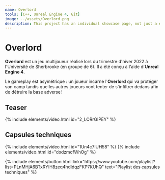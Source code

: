 ```yaml
---
name: Overlord
tools: [C++, Unreal Engine 4, Git]
image: ../assets/Overlord.png
description: This project has an individual showcase page, not just a direct link to the project site or repo. Now you have more space to describe your awesome project!
---
```


# Overlord

**Overlord** est un jeu multijoueur réalisé lors du trimestre d'hiver 2022 à l'Université de Sherbrooke (en groupe de 6). Il a été conçu à l'aide d'**Unreal Engine 4**.

Le gameplay est asymétrique : un joueur incarne l'**Overlord** qui va protéger son camp tandis que les autres joueurs vont tenter de s'infiltrer dedans afin de détruire la base adverse!

## Teaser
{% include elements/video.html id="2_LORrGIPEY" %}

## Capsules techniques
{% include elements/video.html id="1Un4c7iUH58" %}
{% include elements/video.html id="dodzmcfWhOg" %}

<p class="text-center">
{% include elements/button.html link="https://www.youtube.com/playlist?list=PLnMHjA6BTxRYIH8zeq4hdldqzFKP7KUhQ" text="Playlist des capsules techniques" %}
</p>